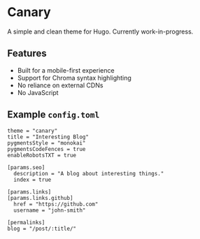 # Canary
A simple and clean theme for Hugo. Currently work-in-progress.

## Features
- Built for a mobile-first experience
- Support for Chroma syntax highlighting
- No reliance on external CDNs
- No JavaScript

## Example `config.toml`

```
theme = "canary"
title = "Interesting Blog"
pygmentsStyle = "monokai"
pygmentsCodeFences = true
enableRobotsTXT = true

[params.seo]
  description = "A blog about interesting things."
  index = true

[params.links]
[params.links.github]
  href = "https://github.com"
  username = "john-smith"

[permalinks]
blog = "/post/:title/"
```